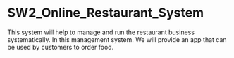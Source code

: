 # SW2_Online_Restaurant_System
This system will help to manage and run the restaurant business systematically. In this management system. We will provide an app that can be used by customers to order food.
